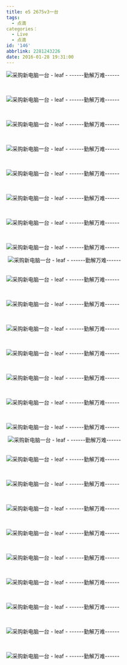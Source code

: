 ```yaml
---
title: e5 2675v3一台
tags:
  - 点滴
categories：
  - Live
  - 点滴
id: '146'
abbrlink: 2281243226
date: 2016-01-28 19:31:00
---
```


![采购新电脑一台 - leaf - ------勤解万难------](http://img0.ph.126.net/_C4Xx8djwYiu8X-hlzarUg==/2834734490471156526.jpg "采购新电脑一台 - leaf - ------勤解万难------")

 

![采购新电脑一台 - leaf - ------勤解万难------](http://img1.ph.126.net/phNWxlWW-nX72q6hlc8_5w==/6631319553866412979.jpg "采购新电脑一台 - leaf - ------勤解万难------")

 

![采购新电脑一台 - leaf - ------勤解万难------](http://img0.ph.126.net/rKMVFVI5xaD2Z8UvZHqpNQ==/6631201906122241848.jpg "采购新电脑一台 - leaf - ------勤解万难------")

 

![采购新电脑一台 - leaf - ------勤解万难------](http://img2.ph.126.net/WEpXKb1O9TYkDDT_hU_LSA==/6598185771018234953.jpg "采购新电脑一台 - leaf - ------勤解万难------")

 

![采购新电脑一台 - leaf - ------勤解万难------](http://img1.ph.126.net/gfH-2Fd5Rhvp0BQ_F-dVNQ==/6598131894948473005.jpg "采购新电脑一台 - leaf - ------勤解万难------")

 

![采购新电脑一台 - leaf - ------勤解万难------](http://img1.ph.126.net/LNitRGJOGwmCripGv0oJQA==/6631245886587376903.jpg "采购新电脑一台 - leaf - ------勤解万难------")

 

![采购新电脑一台 - leaf - ------勤解万难------](http://img2.ph.126.net/7cOyMvhVC4xnSiwswyvRHg==/6630774196097219186.jpg "采购新电脑一台 - leaf - ------勤解万难------")

 

![采购新电脑一台 - leaf - ------勤解万难------](http://img0.ph.126.net/C1kILSDoPePYQI5DtVjQ0g==/6631411912843147602.jpg "采购新电脑一台 - leaf - ------勤解万难------")

 ![采购新电脑一台 - leaf - ------勤解万难------](http://img0.ph.126.net/yXl5Ld8Ni-ATwKP9Xhu7Vw==/6598194567111256011.jpg "采购新电脑一台 - leaf - ------勤解万难------")  
 

![采购新电脑一台 - leaf - ------勤解万难------](http://img0.ph.126.net/wLG0_H4nlRC4JmDx_7RLfQ==/6598149487134517788.jpg "采购新电脑一台 - leaf - ------勤解万难------")

 

![采购新电脑一台 - leaf - ------勤解万难------](http://img1.ph.126.net/9x98fw8p0IZNYBRwcTKJYQ==/6631432803564101314.jpg "采购新电脑一台 - leaf - ------勤解万难------")

 

![采购新电脑一台 - leaf - ------勤解万难------](http://img1.ph.126.net/dJWJIjH-jIhN4TQSALSd2w==/6630616965934457404.jpg "采购新电脑一台 - leaf - ------勤解万难------")

 

![采购新电脑一台 - leaf - ------勤解万难------](http://img0.ph.126.net/n8SuLU-LHNvLxXGZuoGfrg==/6598120899832195542.jpg "采购新电脑一台 - leaf - ------勤解万难------")

 

![采购新电脑一台 - leaf - ------勤解万难------](http://img2.ph.126.net/kEnZ4P5-8zd-cDcunRZoBg==/6630597174725145197.jpg "采购新电脑一台 - leaf - ------勤解万难------")

 

![采购新电脑一台 - leaf - ------勤解万难------](http://img2.ph.126.net/GHfbl9u629BxOpRWXxpsfA==/6598120899832195544.jpg "采购新电脑一台 - leaf - ------勤解万难------")

 

![采购新电脑一台 - leaf - ------勤解万难------](http://img1.ph.126.net/hJlCz15mGXd5wEKps994dA==/6631425106982701204.jpg "采购新电脑一台 - leaf - ------勤解万难------")

 ![采购新电脑一台 - leaf - ------勤解万难------](http://img0.ph.126.net/pD1p7fyMoZUxIXiSsisNtw==/6598154984692656699.jpg "采购新电脑一台 - leaf - ------勤解万难------")  
 

![采购新电脑一台 - leaf - ------勤解万难------](http://img2.ph.126.net/UgqrydQp4zq7OUJFRb5NvQ==/6598154984692656710.jpg "采购新电脑一台 - leaf - ------勤解万难------")

 

![采购新电脑一台 - leaf - ------勤解万难------](http://img0.ph.126.net/XRVy5yCc8JK25uaV2kc37A==/6630784091701868826.jpg "采购新电脑一台 - leaf - ------勤解万难------")

 

![采购新电脑一台 - leaf - ------勤解万难------](http://img1.ph.126.net/n0jxadrvtxN8fzKHRXBRrg==/6598240746599622859.jpg "采购新电脑一台 - leaf - ------勤解万难------")

 

![采购新电脑一台 - leaf - ------勤解万难------](http://img2.ph.126.net/UvlcWbIktCQil8tmjUKK1g==/6631369031889691007.jpg "采购新电脑一台 - leaf - ------勤解万难------")

 

![采购新电脑一台 - leaf - ------勤解万难------](http://img0.ph.126.net/jwX0LElkRlvc4yI_f_0J4Q==/6631352539215272721.jpg "采购新电脑一台 - leaf - ------勤解万难------")

 

![采购新电脑一台 - leaf - ------勤解万难------](http://img0.ph.126.net/N8ZoUSqAYyk3uI3K4Pg_sA==/6631364633843179956.jpg "采购新电脑一台 - leaf - ------勤解万难------")

 

![采购新电脑一台 - leaf - ------勤解万难------](http://img1.ph.126.net/5svZ0xcEzzdWVH3dC7Sh1w==/6631407514796660368.jpg "采购新电脑一台 - leaf - ------勤解万难------")

 

![采购新电脑一台 - leaf - ------勤解万难------](http://img2.ph.126.net/9e1fL92GbPVkAxOXuNrhiA==/6631369031889691031.jpg "采购新电脑一台 - leaf - ------勤解万难------")

 

![采购新电脑一台 - leaf - ------勤解万难------](http://img0.ph.126.net/TwIZeFM8PJatnNtiUbukPQ==/6598138492018240236.jpg "采购新电脑一台 - leaf - ------勤解万难------")